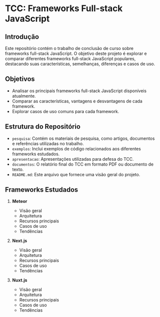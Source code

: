 # TCC: Frameworks Full-stack JavaScript

## Introdução

Este repositório contém o trabalho de conclusão de curso sobre frameworks full-stack JavaScript. O objetivo deste projeto é explorar e comparar diferentes frameworks full-stack JavaScript populares, destacando suas características, semelhanças, diferenças e casos de uso.

## Objetivos

- Analisar os principais frameworks full-stack JavaScript disponíveis atualmente.
- Comparar as características, vantagens e desvantagens de cada framework.
- Explorar casos de uso comuns para cada framework.

## Estrutura do Repositório

- `pesquisa`: Contém os materiais de pesquisa, como artigos, documentos e referências utilizadas no trabalho.
- `exemplos`: Inclui exemplos de código relacionados aos diferentes frameworks estudados.
- `apresentacao`: Apresentações utilizadas para defesa do TCC.
- `documentos`: O relatório final do TCC em formato PDF ou documento de texto.
- `README.md`: Este arquivo que fornece uma visão geral do projeto.

## Frameworks Estudados

1. **Meteor**
   - Visão geral
   - Arquitetura
   - Recursos principais
   - Casos de uso
   - Tendências

2. **Next.js**
   - Visão geral
   - Arquitetura
   - Recursos principais
   - Casos de uso
   - Tendências

3. **Nuxt.js**
   - Visão geral
   - Arquitetura
   - Recursos principais
   - Casos de uso
   - Tendências